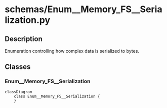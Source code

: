 # schemas/Enum__Memory_FS__Serialization.py


## Description
Enumeration controlling how complex data is serialized to bytes.
## Classes
### Enum__Memory_FS__Serialization

```mermaid
classDiagram
    class Enum__Memory_FS__Serialization {
    }
```
